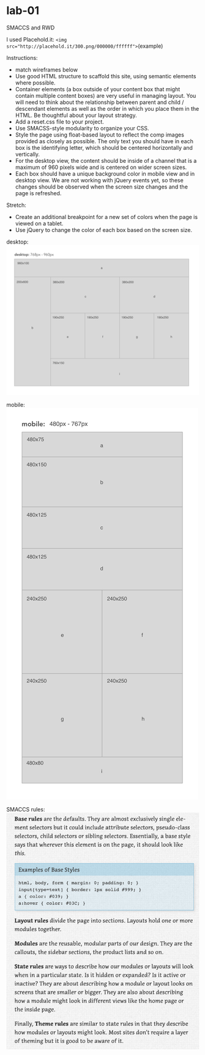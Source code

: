 # lab-01
SMACCS and RWD

I used Placehold.it:  `<img src="http://placehold.it/300.png/000000/ffffff">`(example)



Instructions: 
+ match wireframes below
+ Use good HTML structure to scaffold this site, using semantic elements where possible.
+ Container elements (a box outside of your content box that might contain multiple content boxes) are very useful in managing layout. You will need to think about the relationship between parent and child / descendant elements as well as the order in which you place them in the HTML. Be thoughtful about your layout strategy.
+ Add a reset.css file to your project.
+ Use SMACSS-style modularity to organize your CSS.
+ Style the page using float-based layout to reflect the comp images provided as closely as possible. The only text you should have in each box is the identifying letter, which should be centered horizontally and vertically.
+ For the desktop view, the content should be inside of a channel that is a maximum of 960 pixels wide and is centered on wider screen sizes.
+ Each box should have a unique background color in mobile view and in desktop view. We are not working with jQuery events yet, so these changes should be observed when the screen size changes and the page is refreshed.

Stretch: 
+ Create an additional breakpoint for a new set of colors when the page is viewed on a tablet.
+ Use jQuery to change the color of each box based on the screen size.

desktop:
![mobile wireframe](./img/desktop-view.png)

mobile:
![mobile wireframe](./img/mobile-view.png)

SMACCS rules:
![SMACCS](./img/SMACSS-rules.png)

